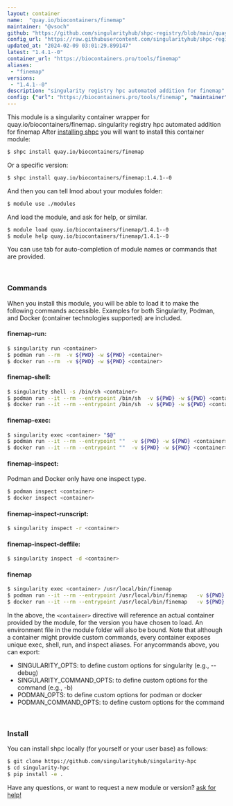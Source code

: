 ```yaml
---
layout: container
name:  "quay.io/biocontainers/finemap"
maintainer: "@vsoch"
github: "https://github.com/singularityhub/shpc-registry/blob/main/quay.io/biocontainers/finemap/container.yaml"
config_url: "https://raw.githubusercontent.com/singularityhub/shpc-registry/main/quay.io/biocontainers/finemap/container.yaml"
updated_at: "2024-02-09 03:01:29.899147"
latest: "1.4.1--0"
container_url: "https://biocontainers.pro/tools/finemap"
aliases:
 - "finemap"
versions:
 - "1.4.1--0"
description: "singularity registry hpc automated addition for finemap"
config: {"url": "https://biocontainers.pro/tools/finemap", "maintainer": "@vsoch", "description": "singularity registry hpc automated addition for finemap", "latest": {"1.4.1--0": "sha256:6e07321784a93f0814515d36b14c4542bdda982e0fb1faf9b178bf31cd3842af"}, "tags": {"1.4.1--0": "sha256:6e07321784a93f0814515d36b14c4542bdda982e0fb1faf9b178bf31cd3842af"}, "docker": "quay.io/biocontainers/finemap", "aliases": {"finemap": "/usr/local/bin/finemap"}}
---
```


This module is a singularity container wrapper for quay.io/biocontainers/finemap.
singularity registry hpc automated addition for finemap
After [installing shpc](#install) you will want to install this container module:


```bash
$ shpc install quay.io/biocontainers/finemap
```

Or a specific version:

```bash
$ shpc install quay.io/biocontainers/finemap:1.4.1--0
```

And then you can tell lmod about your modules folder:

```bash
$ module use ./modules
```

And load the module, and ask for help, or similar.

```bash
$ module load quay.io/biocontainers/finemap/1.4.1--0
$ module help quay.io/biocontainers/finemap/1.4.1--0
```

You can use tab for auto-completion of module names or commands that are provided.

<br>

### Commands

When you install this module, you will be able to load it to make the following commands accessible.
Examples for both Singularity, Podman, and Docker (container technologies supported) are included.

#### finemap-run:

```bash
$ singularity run <container>
$ podman run --rm  -v ${PWD} -w ${PWD} <container>
$ docker run --rm  -v ${PWD} -w ${PWD} <container>
```

#### finemap-shell:

```bash
$ singularity shell -s /bin/sh <container>
$ podman run --it --rm --entrypoint /bin/sh  -v ${PWD} -w ${PWD} <container>
$ docker run --it --rm --entrypoint /bin/sh  -v ${PWD} -w ${PWD} <container>
```

#### finemap-exec:

```bash
$ singularity exec <container> "$@"
$ podman run --it --rm --entrypoint ""  -v ${PWD} -w ${PWD} <container> "$@"
$ docker run --it --rm --entrypoint ""  -v ${PWD} -w ${PWD} <container> "$@"
```

#### finemap-inspect:

Podman and Docker only have one inspect type.

```bash
$ podman inspect <container>
$ docker inspect <container>
```

#### finemap-inspect-runscript:

```bash
$ singularity inspect -r <container>
```

#### finemap-inspect-deffile:

```bash
$ singularity inspect -d <container>
```


#### finemap

```bash
$ singularity exec <container> /usr/local/bin/finemap
$ podman run --it --rm --entrypoint /usr/local/bin/finemap   -v ${PWD} -w ${PWD} <container> -c " $@"
$ docker run --it --rm --entrypoint /usr/local/bin/finemap   -v ${PWD} -w ${PWD} <container> -c " $@"
```



In the above, the `<container>` directive will reference an actual container provided
by the module, for the version you have chosen to load. An environment file in the
module folder will also be bound. Note that although a container
might provide custom commands, every container exposes unique exec, shell, run, and
inspect aliases. For anycommands above, you can export:

 - SINGULARITY_OPTS: to define custom options for singularity (e.g., --debug)
 - SINGULARITY_COMMAND_OPTS: to define custom options for the command (e.g., -b)
 - PODMAN_OPTS: to define custom options for podman or docker
 - PODMAN_COMMAND_OPTS: to define custom options for the command

<br>

### Install

You can install shpc locally (for yourself or your user base) as follows:

```bash
$ git clone https://github.com/singularityhub/singularity-hpc
$ cd singularity-hpc
$ pip install -e .
```

Have any questions, or want to request a new module or version? [ask for help!](https://github.com/singularityhub/singularity-hpc/issues)